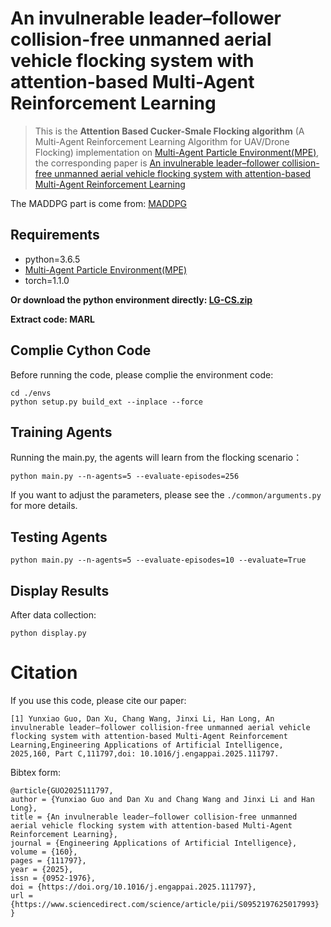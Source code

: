 # An invulnerable leader–follower collision-free unmanned aerial vehicle flocking system with attention-based Multi-Agent Reinforcement Learning


> This is the **Attention Based Cucker-Smale Flocking algorithm** (A Multi-Agent Reinforcement Learning Algorithm for UAV/Drone Flocking) implementation on [Multi-Agent Particle Environment(MPE)](https://github.com/openai/multiagent-particle-envs), the corresponding paper is [An invulnerable leader–follower collision-free unmanned aerial vehicle flocking system with attention-based Multi-Agent Reinforcement Learning](https://doi.org/10.1016/j.engappai.2025.111797) 

The MADDPG part is come from: [MADDPG](https://gitee.com/ming_autumn/MADDPG-1?_from=gitee_search)


## Requirements

- python=3.6.5
- [Multi-Agent Particle Environment(MPE)](https://github.com/openai/multiagent-particle-envs)
- torch=1.1.0


**Or download the python environment directly: [LG-CS.zip](https://pan.baidu.com/s/1ODtPNWxLOWAHcw7ZDz2sWw)**

**Extract code: MARL**

## Complie Cython Code
Before running the code, please complie the environment code:

```shell
cd ./envs
python setup.py build_ext --inplace --force
```

## Training Agents
Running the main.py, the agents will learn from the flocking scenario：
```shell
python main.py --n-agents=5 --evaluate-episodes=256
```
If you want to adjust the parameters, please see the `./common/arguments.py` for more details.



## Testing Agents
```shell
python main.py --n-agents=5 --evaluate-episodes=10 --evaluate=True
```

## Display Results

After data collection:

```shell
python display.py
```

# Citation

If you use this code, please cite our paper:
```
[1] Yunxiao Guo, Dan Xu, Chang Wang, Jinxi Li, Han Long, An invulnerable leader–follower collision-free unmanned aerial vehicle flocking system with attention-based Multi-Agent Reinforcement Learning,Engineering Applications of Artificial Intelligence,
2025,160, Part C,111797,doi: 10.1016/j.engappai.2025.111797. 
```
Bibtex form:
```
@article{GUO2025111797,
author = {Yunxiao Guo and Dan Xu and Chang Wang and Jinxi Li and Han Long},
title = {An invulnerable leader–follower collision-free unmanned aerial vehicle flocking system with attention-based Multi-Agent Reinforcement Learning},
journal = {Engineering Applications of Artificial Intelligence},
volume = {160},
pages = {111797},
year = {2025},
issn = {0952-1976},
doi = {https://doi.org/10.1016/j.engappai.2025.111797},
url = {https://www.sciencedirect.com/science/article/pii/S0952197625017993}
}
```
